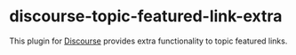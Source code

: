 # discourse-topic-featured-link-extra

This plugin for [Discourse](http://www.discourse.org/) provides extra functionality to topic featured links.   
